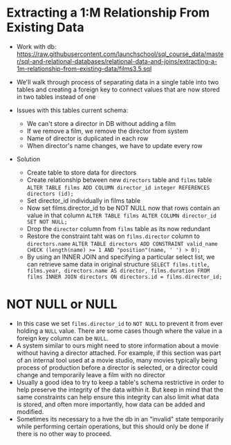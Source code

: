 # Extracting a 1:M Relationship From Existing Data
- Work with db: https://raw.githubusercontent.com/launchschool/sql_course_data/master/sql-and-relational-databases/relational-data-and-joins/extracting-a-1m-relationship-from-existing-data/films3.5.sql

- We'll walk through process of separating data in a single table into two tables and creating a foreign key to connect values that are now stored in two tables instead of one
- Issues with this tables current schema:
  - We can't store a director in DB without adding a film
  - If we remove a film, we remove the director from system
  - Name of director is duplicated in each row
  - When director's name changes, we have to update every row
- Solution
  - Create table to store data for directors
  - Create relationship between new `directors` table and `films` table
    `ALTER TABLE films ADD COLUMN director_id integer REFERENCES directors (id);`
  - Set director_id individually in films table
  - Now set films.director_id to be NOT NULL now that rows contain an value in that column
    `ALTER TABLE films ALTER COLUMN director_id SET NOT NULL;`
  - Drop the `director` column from `films` table as its now redundant
  - Restore the constraint taht was on `films.director` column to `directors.name`
    `ALTER TABLE directors ADD CONSTRAINT valid_name CHECK (length(name) >= 1 AND "position"(name, ' ') > 0);`
  - By using an INNER JOIN and specifying a particular select list, we can retrieve same data in original structure
    `SELECT films.title, films.year, directors.name AS director, films.duration FROM films INNER JOIN directors ON directors.id = films.director_id;`

# NOT NULL or NULL
- In this case we set `films.director_id` to `NOT NULL` to prevent it from ever holding a `NULL` value.  There are some cases though where the value in a foreign key column can be `NULL`.
- A system similar to ours might need to store information about a movie without having a director attached. For example, if this section was part of an internal tool used at a movie studio, many movies typically being process of production before a director is selected, or a director could change and temporarily leave a film with no director
- Usually a good idea to try to keep a table's schema restrictive in order to help preserve the integrity of the data within it.  But keep in mind that the same constraints can help ensure this integrity can also limit what data is stored, and often more importantly, how data can be added and modified.
- Sometimes its necessary to a hve the db in an "invalid" state temporarily while performing certain operations, but this should only be done if there is no other way to proceed.
